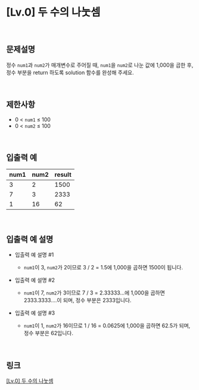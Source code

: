 # [Lv.0] 두 수의 나눗셈

<br>

## 문제설명
정수 `num1`과 `num2`가 매개변수로 주어질 때, `num1`을 `num2`로 나눈 값에 1,000을 곱한 후, 정수 부분을 return 하도록 solution 함수를 완성해 주세요.

<br>

## 제한사항
- 0 < `num1` ≤ 100
- 0 < `num2` ≤ 100

<br>

## 입출력 예
| num1 | num2 | result |
|---|---|---|
| 3 | 2 | 1500 |
| 7 | 3 | 2333 |
| 1 | 16 | 62 |

<br>

## 입출력 예 설명
- 입출력 예 설명 #1
    - `num1`이 3, `num2`가 2이므로 3 / 2 = 1.5에 1,000을 곱하면 1500이 됩니다.

- 입출력 예 설명 #2
    - `num1`이 7, `num2`가 3이므로 7 / 3 = 2.33333...에 1,000을 곱하면 2333.3333....이 되며, 정수 부분은 2333입니다.

- 입출력 예 설명 #3
    - `num1`이 1, `num2`가 16이므로 1 / 16 = 0.0625에 1,000을 곱하면 62.5가 되며, 정수 부분은 62입니다.

<br>

## 링크
[[Lv.0] 두 수의 나눗셈](https://school.programmers.co.kr/learn/courses/30/lessons/120806)
